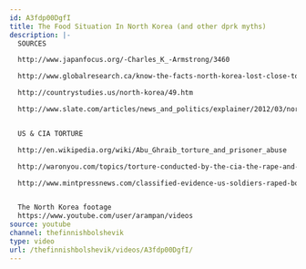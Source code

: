 ```yaml
---
id: A3fdp00DgfI
title: The Food Situation In North Korea (and other dprk myths)
description: |-
  SOURCES

  http://www.japanfocus.org/-Charles_K_-Armstrong/3460

  http://www.globalresearch.ca/know-the-facts-north-korea-lost-close-to-30-of-its-population-as-a-result-of-us-bombings-in-the-1950s/22131

  http://countrystudies.us/north-korea/49.htm

  http://www.slate.com/articles/news_and_politics/explainer/2012/03/north_korea_nuclear_deal_why_does_the_hermit_kingdom_suffer_so_many_famines_.html


  US & CIA TORTURE

  http://en.wikipedia.org/wiki/Abu_Ghraib_torture_and_prisoner_abuse

  http://waronyou.com/topics/torture-conducted-by-the-cia-the-rape-and-sodomizing-of-children/

  http://www.mintpressnews.com/classified-evidence-us-soldiers-raped-boys-in-front-of-their-mothers/200160/


  The North Korea footage
  https://www.youtube.com/user/arampan/videos
source: youtube
channel: thefinnishbolshevik
type: video
url: /thefinnishbolshevik/videos/A3fdp00DgfI/
---
```

